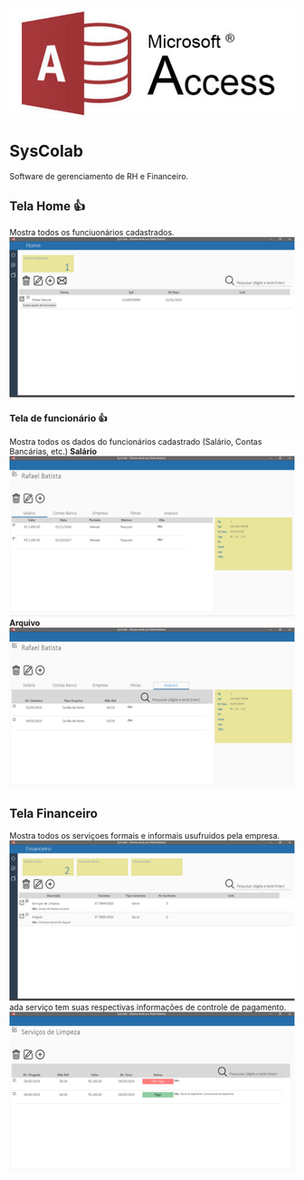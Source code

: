 ![Logo](https://github.com/rafaelbatistaroque/SysColab/blob/master/SYSCOLAB/img/MsAccessLogo.jpg)
# SysColab
Software de gerenciamento de RH e Financeiro.

## Tela Home :+1:
Mostra todos os funciuonários cadastrados.
![telaHome](https://github.com/rafaelbatistaroque/SysColab/blob/master/SYSCOLAB/img/Slide1.PNG)

### Tela de funcionário :+1:
Mostra todos os dados do funcionários cadastrado (Salário, Contas Bancárias, etc.)
**Salário**
![telaFuncionario](https://github.com/rafaelbatistaroque/SysColab/blob/master/SYSCOLAB/img/Slide2.PNG)
**Arquivo**
![telaFuncionario](https://github.com/rafaelbatistaroque/SysColab/blob/master/SYSCOLAB/img/Slide3.PNG)

## Tela Financeiro
Mostra todos os serviçoes formais e informais usufruidos pela empresa.
![telaFuncionario](https://github.com/rafaelbatistaroque/SysColab/blob/master/SYSCOLAB/img/Slide4.PNG)
ada serviço tem suas respectivas informações de controle de pagamento.
![telaFuncionario](https://github.com/rafaelbatistaroque/SysColab/blob/master/SYSCOLAB/img/Slide5.PNG)
